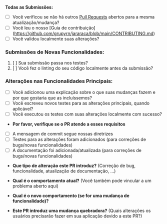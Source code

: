 
**Todas as Submissões:**

* [ ] Você verificou se não há outros [Pull Requests](https://github.com/grupyrn/jararaca/pulls) abertos para a mesma atualização/mudança?
* [ ] Você leu o nosso [Guia de contribuição] (https://github.com/grupyrn/jararaca/blob/main/CONTRIBUTING.md)
* [ ] Você validou localmente suas alterações?

### Submissões de Novas Funcionalidades:

1. [ ] Sua submissão passa nos testes?
2. [ ] Você fez o linting do seu código localmente antes da submissão?

### Alterações nas Funcionalidades Principais:

* [ ] Você adicionou uma explicação sobre o que suas mudanças fazem e por que gostaria que as incluíssemos?
* [ ] Você escreveu novos testes para as alterações principais, quando aplicável?
* [ ] Você executou os testes com suas alterações localmente com sucesso?

* **Por favor, verifique se o PR atende a esses requisitos**
- [ ] A mensagem de commit segue nossas diretrizes
- [ ] Testes para as alterações foram adicionados (para correções de bugs/novas funcionalidades)
- [ ] A documentação foi adicionada/atualizada (para correções de bugs/novas funcionalidades)

* **Que tipo de alteração este PR introduz?** (Correção de bug, funcionalidade, atualização de documentação, ...)

* **Qual é o comportamento atual?** (Você também pode vincular a um problema aberto aqui)

* **Qual é o novo comportamento (se for uma mudança de funcionalidade)?**

* **Este PR introduz uma mudança quebradora?** (Quais alterações os usuários precisarão fazer em sua aplicação devido a este PR?)

